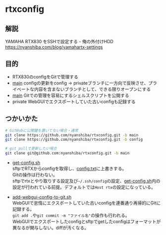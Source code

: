 # rtxconfig

## 解説

YAMAHA RTX830 をSSHで設定する - 俺の外付けHDD  
https://nyanshiba.com/blog/yamahartx-settings

## 目的

- RTX830のconfigをGitで管理する
- [main](https://github.com/nyanshiba/rtxconfig/tree/main) configの更新をconfig -> privateブランチに一方向で反映させ、プライベートな内容を含まないブランチとして、できる限りオープンにする
- [main](https://github.com/nyanshiba/rtxconfig/tree/main) Gitでの管理を容易にするシェルスクリプトを公開する
- private WebGUIでエクスポートしていた古いconfigも記録する

## つかいかた

```sh
# GitHubに公開鍵を置いてない場合・通常
git clone https://github.com/nyanshiba/rtxconfig.git -b main
git clone https://github.com/nyanshiba/rtxconfig.git -b config

# git pullで更新したい場合
git clone git@github.com:nyanshiba/rtxconfig.git -b main
```

- [get-config.sh](get-config.sh)  
sftpでRTXからconfigを取得し、[config.txt](config.txt)に上書きする。  
Gitの操作は行わない。  
sftpでrtxとやり取りする設定及び`~/.ssh/config`の設定、[get-config.sh](get-config.sh)内の設定が行われている前提。デフォルトでは`Host rtx`の設定になっている。

- [add-webgui-config-to-git.sh](add-webgui-config-to-git.sh)  
WebGUIで怠惰にエクスポートしていた古いconfigを連番通り再帰的にGitに記録する。  
`git add .`や`git commit -m "ファイル名"`の操作も行われる。  
WebGUIでエクスポートしたconfigとsftpでgetしたconfigはフォーマットが異なるが関与しない。diffが汚くなる。
